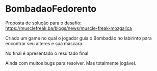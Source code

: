 # BombadaoFedorento

Proposta de solução para o desafio: https://musclefreak.ba/blogs/news/muscle-freak-mozgalica

Criado um game no qual o jogador guia o Bombadão no labirinto para encontrar seu alteres e sua mascara.

No final é apresentado o resultado final.

Ainda com muitos bugs para resolver. Mas totalmente jogável.
